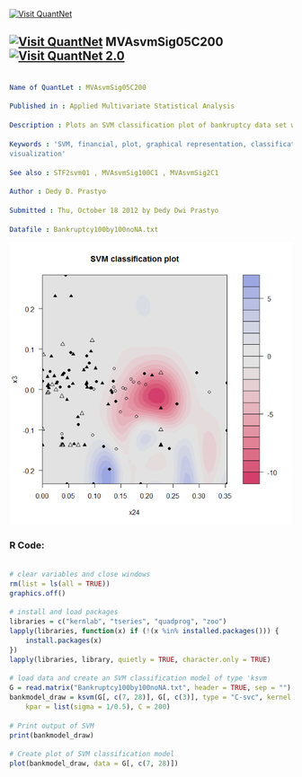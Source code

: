 
[<img src="https://github.com/QuantLet/Styleguide-and-FAQ/blob/master/pictures/banner.png" width="888" alt="Visit QuantNet">](http://quantlet.de/)

## [<img src="https://github.com/QuantLet/Styleguide-and-FAQ/blob/master/pictures/qloqo.png" alt="Visit QuantNet">](http://quantlet.de/) **MVAsvmSig05C200** [<img src="https://github.com/QuantLet/Styleguide-and-FAQ/blob/master/pictures/QN2.png" width="60" alt="Visit QuantNet 2.0">](http://quantlet.de/)

```yaml

Name of QuantLet : MVAsvmSig05C200

Published in : Applied Multivariate Statistical Analysis

Description : Plots an SVM classification plot of bankruptcy data set with sigma = 0.5 and C = 200.

Keywords : 'SVM, financial, plot, graphical representation, classification, kernel, data
visualization'

See also : STF2svm01 , MVAsvmSig100C1 , MVAsvmSig2C1

Author : Dedy D. Prastyo

Submitted : Thu, October 18 2012 by Dedy Dwi Prastyo

Datafile : Bankruptcy100by100noNA.txt

```

![Picture1](MVAsvmSig05C200.png)


### R Code:
```r

# clear variables and close windows
rm(list = ls(all = TRUE))
graphics.off()

# install and load packages
libraries = c("kernlab", "tseries", "quadprog", "zoo")
lapply(libraries, function(x) if (!(x %in% installed.packages())) {
    install.packages(x)
})
lapply(libraries, library, quietly = TRUE, character.only = TRUE)

# load data and create an SVM classification model of type 'ksvm
G = read.matrix("Bankruptcy100by100noNA.txt", header = TRUE, sep = "")
bankmodel_draw = ksvm(G[, c(7, 28)], G[, c(3)], type = "C-svc", kernel = "rbfdot", 
    kpar = list(sigma = 1/0.5), C = 200)

# Print output of SVM
print(bankmodel_draw)

# Create plot of SVM classification model
plot(bankmodel_draw, data = G[, c(7, 28)]) 

```
